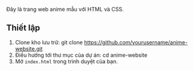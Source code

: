 Đây là trang web anime mẫu với HTML và CSS.

## Thiết lập

1. Clone kho lưu trữ:
git clone https://github.com/yourusername/anime-website.git
2. Điều hướng tới thư mục của dự án:
cd anime-website
3. Mở `index.html` trong trình duyệt của bạn.
